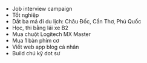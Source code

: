 - Job interview campaign
- Tốt nghiệp
- Dắt ba má đi du lịch: Châu Đốc, Cần Thơ, Phú Quốc
- Học, thi bằng lái xe B2
- Mua chuột Logitech MX Master
- Mua 1 bàn phím cơ
- Viết web app blog cá nhân
- Build chú kỹ dot sư
